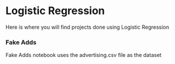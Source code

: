 # Logistic Regression

Here is where you will find projects done using Logistic Regression

### Fake Adds
Fake Adds notebook uses the advertising.csv file as the dataset
